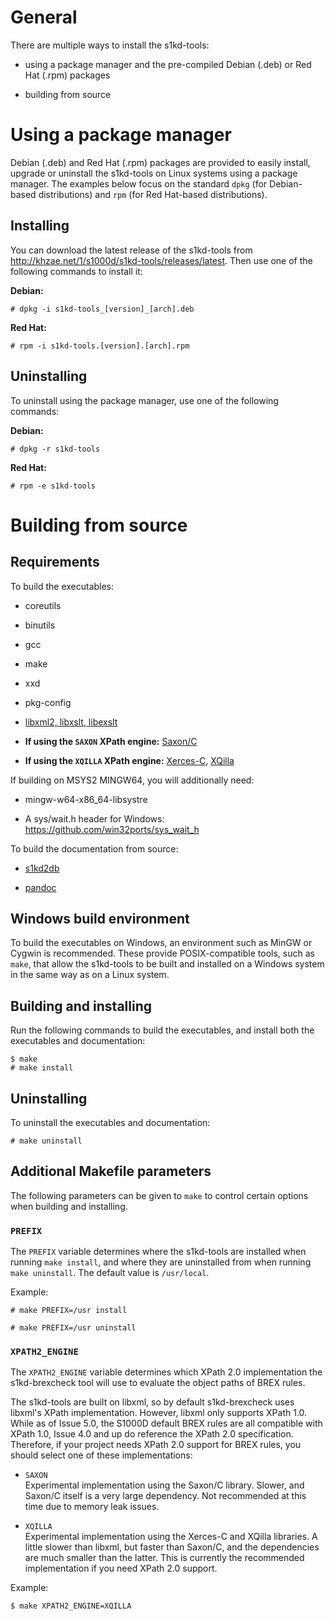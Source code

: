 # General

There are multiple ways to install the s1kd-tools:

  - using a package manager and the pre-compiled Debian (.deb) or Red
    Hat (.rpm) packages

  - building from source

# Using a package manager

Debian (.deb) and Red Hat (.rpm) packages are provided to easily
install, upgrade or uninstall the s1kd-tools on Linux systems using a
package manager. The examples below focus on the standard `dpkg` (for
Debian-based distributions) and `rpm` (for Red Hat-based distributions).

## Installing

You can download the latest release of the s1kd-tools from
<http://khzae.net/1/s1000d/s1kd-tools/releases/latest>. Then use one of
the following commands to install it:

**Debian:**

    # dpkg -i s1kd-tools_[version]_[arch].deb

**Red Hat:**

    # rpm -i s1kd-tools.[version].[arch].rpm

## Uninstalling

To uninstall using the package manager, use one of the following
commands:

**Debian:**

    # dpkg -r s1kd-tools

**Red Hat:**

    # rpm -e s1kd-tools

# Building from source

## Requirements

To build the executables:

  - coreutils

  - binutils

  - gcc

  - make

  - xxd

  - pkg-config

  - [libxml2, libxslt, libexslt](http://xmlsoft.org)

  - **If using the `SAXON` XPath engine:**
    [Saxon/C](https://www.saxonica.com/saxon-c/index.xml)

  - **If using the `XQILLA` XPath engine:**
    [Xerces-C](https://xerces.apache.org/xerces-c/),
    [XQilla](http://xqilla.sourceforge.net/HomePage)

If building on MSYS2 MINGW64, you will additionally need:

  - mingw-w64-x86_64-libsystre

  - A sys/wait.h header for Windows: https://github.com/win32ports/sys_wait_h

To build the documentation from source:

  - [s1kd2db](http://github.com/kibook/s1kd2db)

  - [pandoc](https://pandoc.org/)

## Windows build environment

To build the executables on Windows, an environment such as MinGW or
Cygwin is recommended. These provide POSIX-compatible tools, such as
`make`, that allow the s1kd-tools to be built and installed on a Windows
system in the same way as on a Linux system.

## Building and installing

Run the following commands to build the executables, and install both
the executables and documentation:

    $ make
    # make install

## Uninstalling

To uninstall the executables and documentation:

    # make uninstall

## Additional Makefile parameters

The following parameters can be given to `make` to control certain
options when building and installing.

### `PREFIX`

The `PREFIX` variable determines where the s1kd-tools are installed when
running `make install`, and where they are uninstalled from when running
`make uninstall`. The default value is `/usr/local`.

Example:

    # make PREFIX=/usr install

    # make PREFIX=/usr uninstall

### `XPATH2_ENGINE`

The `XPATH2_ENGINE` variable determines which XPath 2.0 implementation
the s1kd-brexcheck tool will use to evaluate the object paths of BREX
rules.

The s1kd-tools are built on libxml, so by default s1kd-brexcheck uses
libxml's XPath implementation. However, libxml only supports XPath 1.0.
While as of Issue 5.0, the S1000D default BREX rules are all compatible
with XPath 1.0, Issue 4.0 and up do reference the XPath 2.0
specification. Therefore, if your project needs XPath 2.0 support for
BREX rules, you should select one of these implementations:

  - `SAXON`  
    Experimental implementation using the Saxon/C library. Slower, and
    Saxon/C itself is a very large dependency. Not recommended at this
    time due to memory leak issues.

  - `XQILLA`  
    Experimental implementation using the Xerces-C and XQilla libraries.
    A little slower than libxml, but faster than Saxon/C, and the
    dependencies are much smaller than the latter. This is currently the
    recommended implementation if you need XPath 2.0 support.

Example:

    $ make XPATH2_ENGINE=XQILLA
